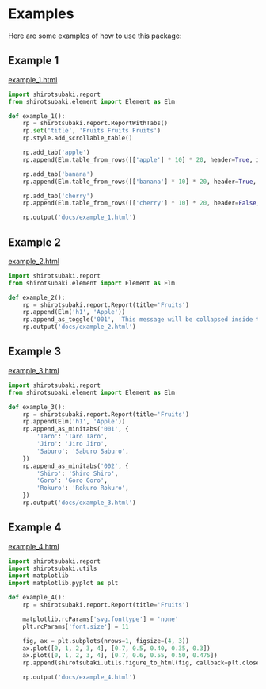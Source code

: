 # Examples

Here are some examples of how to use this package:


## Example 1

<a href="../example_1.html" class="asis" target="_blank" rel="noopener noreferrer">example_1.html</a>

```python
import shirotsubaki.report
from shirotsubaki.element import Element as Elm

def example_1():
    rp = shirotsubaki.report.ReportWithTabs()
    rp.set('title', 'Fruits Fruits Fruits')
    rp.style.add_scrollable_table()

    rp.add_tab('apple')
    rp.append(Elm.table_from_rows([['apple'] * 10] * 20, header=True, index=True, scrollable=True))

    rp.add_tab('banana')
    rp.append(Elm.table_from_rows([['banana'] * 10] * 20, header=True, index=False, scrollable=True))

    rp.add_tab('cherry')
    rp.append(Elm.table_from_rows([['cherry'] * 10] * 20, header=False, index=False, scrollable=True))

    rp.output('docs/example_1.html')
```


## Example 2

<a href="../example_2.html" class="asis" target="_blank" rel="noopener noreferrer">example_2.html</a>

```python
import shirotsubaki.report
from shirotsubaki.element import Element as Elm

def example_2():
    rp = shirotsubaki.report.Report(title='Fruits')
    rp.append(Elm('h1', 'Apple'))
    rp.append_as_toggle('001', 'This message will be collapsed inside the toggle.')
    rp.output('docs/example_2.html')
```


## Example 3

<a href="../example_3.html" class="asis" target="_blank" rel="noopener noreferrer">example_3.html</a>

```python
import shirotsubaki.report
from shirotsubaki.element import Element as Elm

def example_3():
    rp = shirotsubaki.report.Report(title='Fruits')
    rp.append(Elm('h1', 'Apple'))
    rp.append_as_minitabs('001', {
        'Taro': 'Taro Taro',
        'Jiro': 'Jiro Jiro',
        'Saburo': 'Saburo Saburo',
    })
    rp.append_as_minitabs('002', {
        'Shiro': 'Shiro Shiro',
        'Goro': 'Goro Goro',
        'Rokuro': 'Rokuro Rokuro',
    })
    rp.output('docs/example_3.html')
```


## Example 4

<a href="../example_4.html" class="asis" target="_blank" rel="noopener noreferrer">example_4.html</a>

```python
import shirotsubaki.report
import shirotsubaki.utils
import matplotlib
import matplotlib.pyplot as plt

def example_4():
    rp = shirotsubaki.report.Report(title='Fruits')

    matplotlib.rcParams['svg.fonttype'] = 'none'
    plt.rcParams['font.size'] = 11

    fig, ax = plt.subplots(nrows=1, figsize=(4, 3))
    ax.plot([0, 1, 2, 3, 4], [0.7, 0.5, 0.40, 0.35, 0.3])
    ax.plot([0, 1, 2, 3, 4], [0.7, 0.6, 0.55, 0.50, 0.475])
    rp.append(shirotsubaki.utils.figure_to_html(fig, callback=plt.close))

    rp.output('docs/example_4.html')
```
